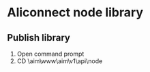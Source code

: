 # Aliconnect node library
 
## Publish library
1. Open command prompt
2. CD \aim\www\aim\v1\api\node
